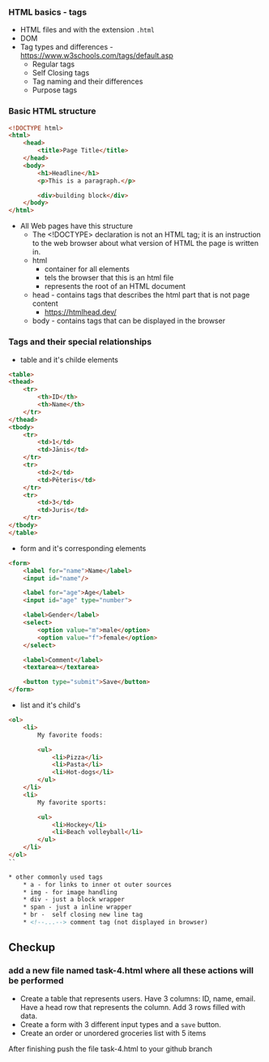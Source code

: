 ### HTML basics - tags
* HTML files and with the extension `.html`
* DOM
* Tag types and differences - https://www.w3schools.com/tags/default.asp
    * Regular tags
    * Self Closing tags
    * Tag naming and their differences
    * Purpose tags
### Basic HTML structure

```html
<!DOCTYPE html>
<html>
    <head>
        <title>Page Title</title>
    </head>
    <body>
        <h1>Headline</h1>
        <p>This is a paragraph.</p>

        <div>building block</div>
    </body>
</html>
```

* All Web pages have this structure
    * The <!DOCTYPE> declaration is not an HTML tag; it is an instruction to the web browser about what version of HTML the page is written in.
    * html
        * container for all elements
        * tels the browser that this is an html file
        * represents the root of an HTML document
    * head - contains tags that describes the html part that is not page content
        * https://htmlhead.dev/
    * body - contains tags that can be displayed in the browser

### Tags and their special relationships
* table and it's childe elements
```html
<table>
<thead>
    <tr>
        <th>ID</th>
        <th>Name</th>
    </tr>
</thead>
<tbody>
    <tr>
        <td>1</td>
        <td>Jānis</td>
    </tr>
    <tr>
        <td>2</td>
        <td>Pēteris</td>
    </tr>
    <tr>
        <td>3</td>
        <td>Juris</td>
    </tr>
</tbody>
</table>
```

* form and it's corresponding elements

```html
<form>
    <label for="name">Name</label>
    <input id="name"/>

    <label for="age">Age</label>
    <input id="age" type="number">

    <label>Gender</label>
    <select>
        <option value="m">male</option>
        <option value="f">female</option>
    </select>

    <label>Comment</label>
    <textarea></textarea>

    <button type="submit">Save</button>
</form>
```

* list and it's child's
```html
<ol>
    <li>
        My favorite foods:

        <ul>
            <li>Pizza</li>
            <li>Pasta</li>
            <li>Hot-dogs</li>
        </ul>
    </li>
    <li>
        My favorite sports:

        <ul>
            <li>Hockey</li>
            <li>Beach volleyball</li>
        </ul>
    </li>
</ol>
``

* other commonly used tags
    * a - for links to inner ot outer sources
    * img - for image handling
    * div - just a block wrapper
    * span - just a inline wrapper
    * br -  self closing new line tag
    * <!--...--> comment tag (not displayed in browser)
```

## Checkup
### add a new file named task-4.html where all these actions will be performed
- Create a table that represents users. Have 3 columns: ID, name, email. Have a head row that represents the column. Add 3 rows filled with data.
- Create a form with 3 different input types and a `save` button.
- Create an order or unordered groceries list with 5 items

After finishing push the file task-4.html to your github branch    